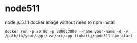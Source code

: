 # node511
node.js.5.1.1 docker image without need to npm install

    docker run -p 80:80 -p 3000:3000 --name your-name -d -v /path/to/your/app:/usr/src/app liukaitj/node511 npm start
